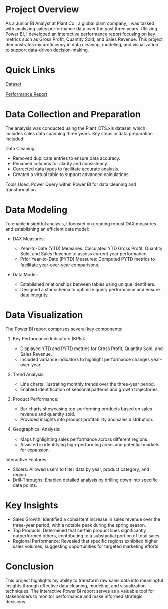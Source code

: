 # Project Overview
As a Junior BI Analyst at Plant Co., a global plant company, I was tasked with analyzing sales performance data over the past three years. Utilizing Power BI, I developed an interactive performance report focusing on key metrics such as Gross Profit, Quantity Sold, and Sales Revenue. This project demonstrates my proficiency in data cleaning, modeling, and visualization to support data-driven decision-making.

# Quick Links
[Dataset](https://github.com/jacklau1993/data-analysis-portfolio/blob/9f87d8bbf61389c549eeda0a7ec80cf8b4322a56/Power%20BI%20Project/Plant%20Co.%20Performance%20Report/Plant_DTS.xls)

[Performance Report](https://github.com/jacklau1993/data-analysis-portfolio/blob/9f87d8bbf61389c549eeda0a7ec80cf8b4322a56/Power%20BI%20Project/Plant%20Co.%20Performance%20Report/Portfolio%20project.pbix)

# Data Collection and Preparation
The analysis was conducted using the Plant_DTS.xls dataset, which includes sales data spanning three years. Key steps in data preparation included:

Data Cleaning:
- Removed duplicate entries to ensure data accuracy.
- Renamed columns for clarity and consistency.
- Corrected data types to facilitate accurate analysis.
- Created a virtual table to support advanced calculations.

Tools Used: Power Query within Power BI for data cleaning and transformation.

# Data Modeling
To enable insightful analysis, I focused on creating robust DAX measures and establishing an efficient data model:

- DAX Measures:
  - Year-to-Date (YTD) Measures: Calculated YTD Gross Profit, Quantity Sold, and Sales Revenue to assess current year performance.
  - Prior Year-to-Date (PYTD) Measures: Computed PYTD metrics to facilitate year-over-year comparisons.

- Data Model:
  - Established relationships between tables using unique identifiers.
  - Designed a star schema to optimize query performance and ensure data integrity.

# Data Visualization
The Power BI report comprises several key components:

1. Key Performance Indicators (KPIs):
   - Displayed YTD and PYTD metrics for Gross Profit, Quantity Sold, and Sales Revenue.
   - Included variance indicators to highlight performance changes year-over-year.

2. Trend Analysis:
   - Line charts illustrating monthly trends over the three-year period.
   - Enabled identification of seasonal patterns and growth trajectories.

3. Product Performance:
   - Bar charts showcasing top-performing products based on sales revenue and quantity sold.
   - Provided insights into product profitability and sales distribution.

4. Geographical Analysis:
   - Maps highlighting sales performance across different regions.
   - Assisted in identifying high-performing areas and potential markets for expansion.

Interactive Features:
- Slicers: Allowed users to filter data by year, product category, and region.
- Drill-Throughs: Enabled detailed analysis by drilling down into specific data points.

# Key Insights
- Sales Growth: Identified a consistent increase in sales revenue over the three-year period, with a notable peak during the spring season.
- Top Products: Determined that certain product lines significantly outperformed others, contributing to a substantial portion of total sales.
- Regional Performance: Revealed that specific regions exhibited higher sales volumes, suggesting opportunities for targeted marketing efforts.

# Conclusion
This project highlights my ability to transform raw sales data into meaningful insights through effective data cleaning, modeling, and visualization techniques. The interactive Power BI report serves as a valuable tool for stakeholders to monitor performance and make informed strategic decisions.
